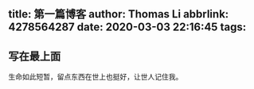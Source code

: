 title: 第一篇博客
author: Thomas Li
abbrlink: 4278564287
date: 2020-03-03 22:16:45
tags:
---
## 写在最上面
生命如此短暂，留点东西在世上也挺好，让世人记住我。